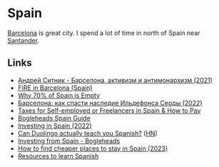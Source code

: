# Spain

[Barcelona](https://en.wikipedia.org/wiki/Barcelona) is great city. I spend a lot of time in north of Spain near [Santander](https://en.wikipedia.org/wiki/Santander,_Spain).

## Links

- [Андрей Ситник - Барселона, активизм и антимонархизм (2021)](https://overcast.fm/+QPQmOrRj0)
- [FIRE in Barcelona (Spain)](https://www.reddit.com/r/EuropeFIRE/comments/soeujg/fire_in_barcelona_spain/)
- [Why 70% of Spain is Empty](https://www.youtube.com/watch?v=pL8XPZp4-5c)
- [Барселона: как спасти наследие Ильдефонса Серды (2022)](https://habr.com/ru/company/ruvds/blog/679064/)
- [Taxes for Self-employed or Freelancers in Spain & How to Pay](https://balcellsgroup.com/freelance-taxes-in-spain/)
- [Bogleheads Spain Guide](https://bogleheads.es/guia)
- [Investing in Spain (2022)](https://www.reddit.com/r/eupersonalfinance/comments/yzxwn2/12k_saved_living_in_spain_where_to_start_investing/)
- [Can Duolingo actually teach you Spanish?](https://www.bloomberg.com/news/features/2022-12-02/duolingo-plus-gave-fans-of-free-app-a-cost-worth-paying) ([HN](https://news.ycombinator.com/item?id=33910439))
- [Investing from Spain - Bogleheads](https://www.bogleheads.org/wiki/Investing_from_Spain)
- [How to find cheaper places to stay in Spain (2023)](https://www.reddit.com/r/digitalnomad/comments/114y3ux/anywhere_in_spain_affordable_for_a_month_stay/)
- [Resources to learn Spanish](https://twitter.com/buildsghost/status/1628513830019170306)
